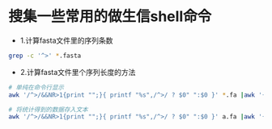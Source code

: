 # 搜集一些常用的做生信shell命令

* 1.计算fasta文件里的序列条数
```bash
grep -c '^>' *.fasta
```

* 2.计算fasta文件里个序列长度的方法
```bash
# 单纯在命令行显示
awk '/^>/&&NR>1{print "";}{ printf "%s",/^>/ ? $0" ":$0 }' *.fa |awk '{print $1"\t"length($3)}'

# 将统计得到的数据存入文本 
awk '/^>/&&NR>1{print "";}{ printf "%s",/^>/ ? $0" ":$0 }' a.fa |awk '{print $1"\t"length($3)}' > count_sq_length.csv
```

















